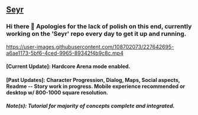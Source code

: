 ## [Seyr](https://ascea.herokuapp.com/)
### Hi there 👋 Apologies for the lack of polish on this end, currently working on the 'Seyr' repo every day to get it up and running.

https://user-images.githubusercontent.com/108702073/227642695-a6ae1173-5bf6-4ced-9965-89342f4b9c8c.mp4

#### [Current Update]: Hardcore Arena mode enabled.
#### [Past Updates]: Character Progression, Dialog, Maps, Social aspects, Readme -- Story work in progress. Mobile experience recommended or desktop w/ 800-1000 square resolution.
##### Note(s): Tutorial for majority of concepts complete and integrated.

<!--
**Daethos/Daethos** is a ✨ _special_ ✨ repository because its `README.md` (this file) appears on your GitHub profile.

Here are some ideas to get you started:

- 🔭 I’m currently working on ...
- 🌱 I’m currently learning ...
- 👯 I’m looking to collaborate on ...
- 🤔 I’m looking for help with ...
- 💬 Ask me about ...
- 📫 How to reach me: ...
- 😄 Pronouns: ...
- ⚡ Fun fact: ...
-->
